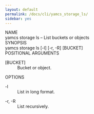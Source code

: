 ```yaml
---
layout: default
permalink: /docs/cli/yamcs_storage_ls/
sidebar: yes
---
```


<div class="man-title">NAME</div>
<div class="man-section">
    yamcs storage ls &ndash; List buckets or objects
</div>

<div class="man-title">SYNOPSIS</div>
<div class="man-synopsis">
    yamcs storage ls [-l] [-r, -R] [BUCKET]
</div>

<div class="man-title">POSITIONAL ARGUMENTS</div>
<div class="man-section">
    <dl>
        <dt class="arg">[BUCKET]</dt>
        <dd>Bucket or object.</dd>
    </dl>
</div>

<div class="man-title">OPTIONS</div>
<div class="man-section">
    <dl>
        <dt class="arg">-l</dt>
        <dd>List in long format.</dd>
    </dl>
    <dl>
        <dt class="arg">-r, -R</dt>
        <dd>List recursively.</dd>
    </dl>
</div>
